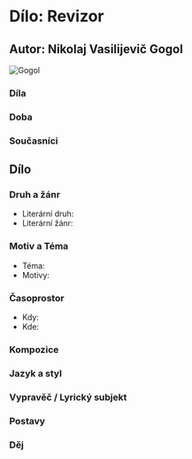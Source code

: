 # Dílo: Revizor
## Autor: Nikolaj Vasilijevič Gogol
![Gogol](https://github.com/marvalkrystof/Jecna-Maturita-2023/assets/84131825/e32b7f01-714e-4391-b3e7-15c6d3c75687)

### Díla

### Doba 

### Současníci


## Dílo

### Druh a žánr
- Literární druh:
- Literární žánr:
### Motiv a Téma
- Téma:
- Motivy:
### Časoprostor
- Kdy:
- Kde: 
### Kompozice

### Jazyk a styl

### Vypravěč / Lyrický subjekt

### Postavy

### Děj
